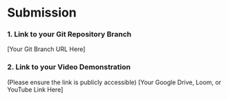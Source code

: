 # Submission

### 1. Link to your Git Repository Branch
[Your Git Branch URL Here]

### 2. Link to your Video Demonstration
(Please ensure the link is publicly accessible)
[Your Google Drive, Loom, or YouTube Link Here] 